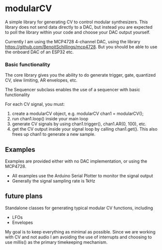 # modularCV

A simple library for generating CV to control modular synthesizers. This library does not send data directly to a DAC, but instead you are expected to poll the library within your code and choose your DAC output yourself. 

Currently I am using the MCP4728 4-channel DAC, using the library https://github.com/BenoitSchillings/mcp4728. But you should be able to use the onboard DAC of an ESP32 etc. 

### Basic functionality

The core library gives you the ability to do generate trigger, gate, quantized CV, slew limiting, AR envelopes, etc.

The Sequencer subclass enables the use of a sequencer with basic functionality

For each CV signal, you must:
1. create a modularCV object, e.g. modularCV chan1 = modularCV();
2. run chan1.loop() inside your main loop
3. generate CV signals by using chan1.trigger(), chan1.AR(0, 100), etc.
4. get the CV output inside your signal loop by calling chan1.get(). This also frees up chan1 to generate a new sample.

## Examples
Examples are provided either with no DAC implementation, or using the MCP4728.
* All examples use the Arduino Serial Plotter to monitor the signal output
* Generally the signal sampling rate is 1kHz

## future plans

Standalone classes for generating typical modular CV functions, including
* LFOs
* Envelopes

My goal is to keep everything as minimal as possible. Since we are working with CV and not audio I am avoiding the use of interrupts and choosing to use millis() as the primary timekeeping mechanism.
